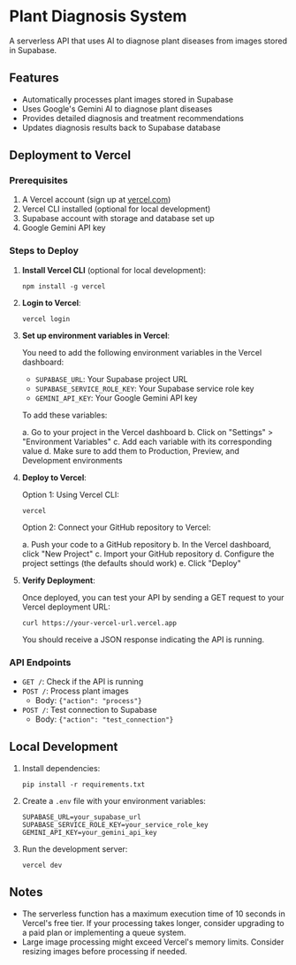 # Plant Diagnosis System

A serverless API that uses AI to diagnose plant diseases from images stored in Supabase.

## Features

- Automatically processes plant images stored in Supabase
- Uses Google's Gemini AI to diagnose plant diseases
- Provides detailed diagnosis and treatment recommendations
- Updates diagnosis results back to Supabase database

## Deployment to Vercel

### Prerequisites

1. A Vercel account (sign up at [vercel.com](https://vercel.com))
2. Vercel CLI installed (optional for local development)
3. Supabase account with storage and database set up
4. Google Gemini API key

### Steps to Deploy

1. **Install Vercel CLI** (optional for local development):
   ```
   npm install -g vercel
   ```

2. **Login to Vercel**:
   ```
   vercel login
   ```

3. **Set up environment variables in Vercel**:
   
   You need to add the following environment variables in the Vercel dashboard:
   
   - `SUPABASE_URL`: Your Supabase project URL
   - `SUPABASE_SERVICE_ROLE_KEY`: Your Supabase service role key
   - `GEMINI_API_KEY`: Your Google Gemini API key
   
   To add these variables:
   
   a. Go to your project in the Vercel dashboard
   b. Click on "Settings" > "Environment Variables"
   c. Add each variable with its corresponding value
   d. Make sure to add them to Production, Preview, and Development environments

4. **Deploy to Vercel**:
   
   Option 1: Using Vercel CLI:
   ```
   vercel
   ```
   
   Option 2: Connect your GitHub repository to Vercel:
   
   a. Push your code to a GitHub repository
   b. In the Vercel dashboard, click "New Project"
   c. Import your GitHub repository
   d. Configure the project settings (the defaults should work)
   e. Click "Deploy"

5. **Verify Deployment**:
   
   Once deployed, you can test your API by sending a GET request to your Vercel deployment URL:
   ```
   curl https://your-vercel-url.vercel.app
   ```
   
   You should receive a JSON response indicating the API is running.

### API Endpoints

- `GET /`: Check if the API is running
- `POST /`: Process plant images
  - Body: `{"action": "process"}`
- `POST /`: Test connection to Supabase
  - Body: `{"action": "test_connection"}`

## Local Development

1. Install dependencies:
   ```
   pip install -r requirements.txt
   ```

2. Create a `.env` file with your environment variables:
   ```
   SUPABASE_URL=your_supabase_url
   SUPABASE_SERVICE_ROLE_KEY=your_service_role_key
   GEMINI_API_KEY=your_gemini_api_key
   ```

3. Run the development server:
   ```
   vercel dev
   ```

## Notes

- The serverless function has a maximum execution time of 10 seconds in Vercel's free tier. If your processing takes longer, consider upgrading to a paid plan or implementing a queue system.
- Large image processing might exceed Vercel's memory limits. Consider resizing images before processing if needed. 